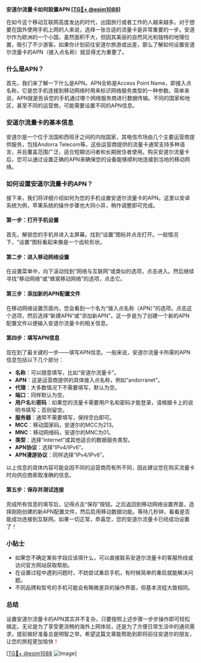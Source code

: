 **安道尔流量卡如何設置APN [[TG💪+ @esim1088](https://t.me/s/esim1088)]**

在如今这个移动互联网高度发达的时代，出国旅行或者工作的人越来越多。对于想要在国外使用手机上网的人来说，选择一张合适的流量卡是非常重要的一步。安道尔作为欧洲的一个小国，虽然面积不大，但因其美丽的自然风光和独特的地理位置，吸引了不少游客。如果你计划前往安道尔旅游或出差，那么了解如何设置安道尔流量卡的APN（接入点名称）就显得尤为重要了。

### 什么是APN？

首先，我们来了解一下什么是APN。APN全称是Access Point Name，即接入点名称，它是您手机连接到移动网络时用来标识网络服务类型的一种参数。简单来说，APN就是告诉您的手机通过哪个网络服务商进行数据传输。不同的国家和地区，甚至不同的运营商，可能需要设置不同的APN信息。

### 安道尔流量卡的基本信息

安道尔是一个位于法国和西班牙之间的内陆国家，其电信市场由几个主要运营商提供服务，包括Andorra Telecom等。这些运营商提供的流量卡通常支持多种语言，并且覆盖范围广泛，适合短期访问者和长期居住者使用。购买安道尔流量卡后，您可以通过设置正确的APN来确保您的设备能够顺利地连接到当地的移动网络。

### 如何设置安道尔流量卡的APN？

接下来，我们将详细介绍如何为您的手机设置安道尔流量卡的APN。这里以安卓系统为例，苹果系统的操作步骤也大同小异，稍作调整即可完成。

#### 第一步：打开手机设置

首先，解锁您的手机并进入主屏幕。找到“设置”图标并点击打开。一般情况下，“设置”图标看起来像是一个齿轮形状。

#### 第二步：进入移动网络设置

在设置菜单中，向下滚动找到“网络与互联网”或类似的选项，点击进入。然后继续寻找“移动网络”或“蜂窝移动网络”的选项，点击它。

#### 第三步：添加新的APN配置文件

在移动网络设置页面内，您会看到一个名为“接入点名称（APN）”的选项。点击这个选项，然后选择“新建APN”或“添加新APN”。这一步是为了创建一个新的APN配置文件以便输入安道尔流量卡的相关信息。

#### 第四步：填写APN信息

现在到了最关键的一步——填写APN信息。一般来说，安道尔流量卡所需的APN信息包括以下几个部分：

- **名称**：可以随意填写，比如“安道尔流量卡”。
- **APN**：这是运营商提供的具体接入点名称，例如“andorranet”。
- **代理**：大多数情况下不需要填写，默认为空。
- **端口**：同样默认为空。
- **用户名**和**密码**：如果您的流量卡需要用户名和密码才能登录，请根据卡上的说明书填写；否则留空。
- **服务器**：通常不需要填写，保持空白即可。
- **MCC**：移动国家码，安道尔的MCC为213。
- **MNC**：移动网络码，安道尔的MNC为01。
- **类型**：选择“internet”或其他适合的数据服务类型。
- **APN协议**：选择“IPv4/IPv6”。
- **APN漫游协议**：同样选择“IPv4/IPv6”。

以上信息的具体内容可能会因不同的运营商而有所不同，因此建议您在购买流量卡时向供应商索取准确的信息。

#### 第五步：保存并测试连接

完成所有信息的填写后，记得点击“保存”按钮。之后返回到移动网络设置界面，选择刚刚创建的新APN配置文件，然后启用移动数据功能。等待几秒钟，看看是否能成功连接到互联网。如果一切正常，恭喜您，您的安道尔流量卡已经成功设置了！

### 小贴士

- 如果您不确定某些字段应该填什么，可以直接联系安道尔流量卡的客服热线或访问官方网站获取帮助。
- 在设置过程中遇到问题时，不妨尝试重启手机，有时候简单的重启就能解决问题。
- 不同品牌和型号的手机可能会有略微差异的操作界面，但基本流程大致相同。

### 总结

设置安道尔流量卡的APN其实并不复杂，只要按照上述步骤一步步操作即可轻松搞定。无论是为了享受更流畅的海外上网体验，还是为了方便日常生活中的通讯需求，提前做好准备总是明智之举。希望这篇文章能帮助到即将前往安道尔的朋友，让您的旅程更加愉快！

[[TG💪+ @esim1088](https://t.me/s/esim1088) ![Image](https://i.postimg.cc/4NQfJmqS/Snipaste-2025-05-13-00-14-12.png)]